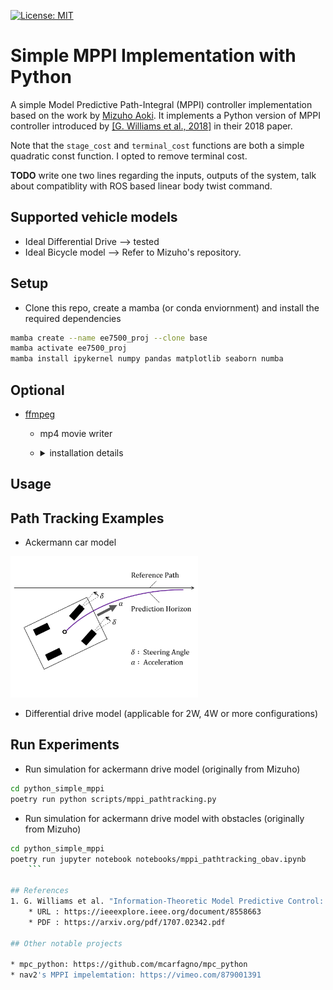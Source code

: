 [![License: MIT](https://img.shields.io/badge/License-MIT-blue.svg)](https://opensource.org/licenses/MIT)

# Simple MPPI Implementation with Python

A simple Model Predictive Path-Integral (MPPI) controller implementation based on the work by [Mizuho Aoki](https://mizuhoaoki.github.io/). It implements a Python version of MPPI controller introduced by [[G. Williams et al., 2018]](#references) in their 2018 paper.

Note that the ```stage_cost``` and ```terminal_cost``` functions are both a simple quadratic const function. I opted to remove terminal cost.

**TODO** write one two lines regarding the inputs, outputs of the system, talk about compatiblity with ROS based linear body twist command.

## Supported vehicle models

* Ideal Differential Drive --> tested
* Ideal Bicycle model --> Refer to Mizuho's repository.

<!-- TODO add video of Diff drive robot once ready -->
<!-- <img src="./media/pathtracking_obav_demo.gif" width="500px" alt="pathtracking and obstacle avoidance demonstraion">
<img src="./media/pathtracking_demo.gif" width="500px" alt="pathtracking demonstraion">
<img src="./media/pendulum_swingup_demo.gif" width="500px" alt="swinging up pendulum demonstraion">
<img src="./media/cartpole_demo.gif" width="500px" alt="swinging up pendulum demonstraion"> -->
<!-- https://github.com/MizuhoAOKI/python_simple_mppi/assets/63337525/bda8cdbc-5cfd-4885-ac8d-3240867f027c -->

## Setup

* Clone this repo, create a mamba (or conda enviornment) and install the required dependencies

```bash
mamba create --name ee7500_proj --clone base
mamba activate ee7500_proj
mamba install ipykernel numpy pandas matplotlib seaborn numba
```

## Optional

* [ffmpeg](https://ffmpeg.org/)
  * mp4 movie writer
  * <details>
    <summary>installation details</summary>

    * For Ubuntu Users
      * `sudo apt-get update`
      * `sudo apt-get -y install ffmpeg`
    * For Windows Users
      * Install [scoop](https://scoop.sh/)
      * `scoop install ffmpeg`
    * For macOS Users
      * Install [homebrew](https://brew.sh/)
      * `brew install ffmpeg`
    * Check the official website if necessary
      * https://ffmpeg.org/

    </details>

## Usage

## Path Tracking Examples

* Ackermann car model
<img src="./media/pathtracking_ackermann.png" width="300px" alt="pendulum">

* Differential drive model (applicable for 2W, 4W or more configurations)

## Run Experiments

* Run simulation for ackermann drive model (originally from Mizuho)

```sh
cd python_simple_mppi
poetry run python scripts/mppi_pathtracking.py
```

* Run simulation for ackermann drive model with obstacles (originally from Mizuho)

```sh
cd python_simple_mppi
poetry run jupyter notebook notebooks/mppi_pathtracking_obav.ipynb
    ```

## References
1. G. Williams et al. "Information-Theoretic Model Predictive Control: Theory and Applications to Autonomous Driving" 
    * URL : https://ieeexplore.ieee.org/document/8558663
    * PDF : https://arxiv.org/pdf/1707.02342.pdf

## Other notable projects

* mpc_python: https://github.com/mcarfagno/mpc_python
* nav2's MPPI impelemtation: https://vimeo.com/879001391